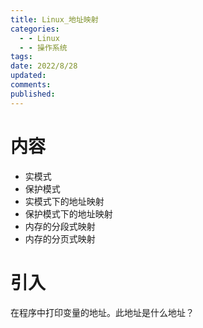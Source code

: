 ```yaml
---
title: Linux_地址映射
categories:
  - - Linux
  - - 操作系统
tags: 
date: 2022/8/28
updated: 
comments: 
published:
---
```


# 内容

* 实模式
* 保护模式
* 实模式下的地址映射
* 保护模式下的地址映射
* 内存的分段式映射
* 内存的分页式映射

# 引入

在程序中打印变量的地址。此地址是什么地址？

